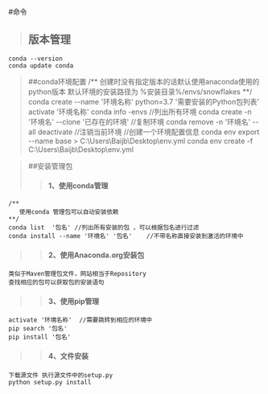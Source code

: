 #命令
> ## 版本管理
    conda --version
    conda update conda
> ##conda环境配置
    /**
        创建时没有指定版本的话默认使用anaconda使用的python版本
        默认环境的安装路径为  %安装目录%/envs/snowflakes
    **/
    conda create --name '环境名称' python=3.7 '需要安装的Python包列表'
    activate '环境名称'
    conda info -envs  //列出所有环境
    conda create -n '环境名' --clone '已存在的环境' //复制环境
    conda remove -n '环境名' --all
    deactivate  //注销当前环境
    //创建一个环境配置信息
    conda env export --name base > C:\Users\Baijb\Desktop\env.yml
    conda env create -f C:\Users\Baijb\Desktop\env.yml
    
> ##安装管理包
>> #### 1、使用conda管理
    /**
       使用conda 管理包可以自动安装依赖
    **/
    conda list  '包名' //列出所有安装的包 ，可以根据包名进行过滤
    conda install --name '环境名' '包名'    //不带名称直接安装到激活的环境中
>> #### 2、使用Anaconda.org安装包
    类似于Maven管理包文件，网站相当于Repository
    查找相应的包可以获取包的安装语句
>> #### 3、使用pip管理 
    activate '环境名称'  //需要跳转到相应的环境中
    pip search '包名' 
    pip install '包名'
>> #### 4、文件安装
    下载源文件 执行源文件中的setup.py 
    python setup.py install
